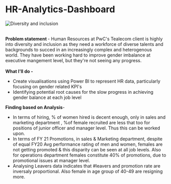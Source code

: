 # HR-Analytics-Dashboard
![Diversity and inclusion](https://github.com/nehadahiya2801/HR-Analytics-Dashboard/assets/155832334/b877f7e9-a369-476f-9f42-ad99687e0aca)


<br>
<b> Problem statement </b> - Human Resources at PwC's Tealecom client is highly into diversity and inclusion as they need a workforce of diverse talents and backgrounds to succed in an increasingly complex and heterogenous world. They have been working hard to improve gender imbalance at executive mangement level, but they're not seeing any progress.
<br>
<br>
<b>What I'll do - </b>
<ul>
  <li>Create visualisations using Power BI to represent HR data, particularly focusing on gender related KPI's</li>
  <li>Identifying potential root causes for the slow progress in achieving gender balance at each job level </li>
</ul>
<b>Finding based on Analysis</b>-
<ul>
  <li>In terms of hiring, % of women hired is decent enough, only in sales and marketing department , %of female recruited are less that too for positions of junior officer and manager level. Thus this can be worked upon.</li>
 
<li>In terms of FY 21 Promotions, in sales & Marketing department, despite of equal FY20 Avg performance rating of men and women, females are not getting promoted & this disparity can be seen at all job levels. Also for operations department females constitute 40% of promotions, due to promotional issues at manager level.</li>
 
<li>Analysing Leavers data indicates that #leavers and promotion rate are inversaly proportional. Also female in age group of 40-49 are resigning more.</li>
</ul>



